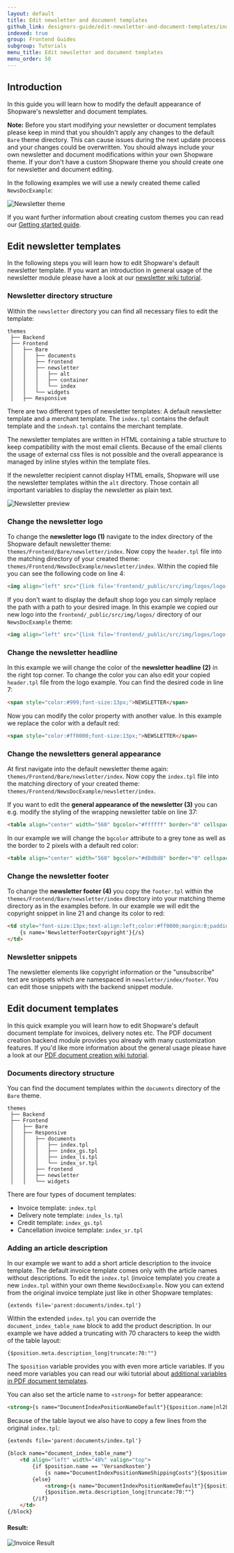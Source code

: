 ```yaml
---
layout: default
title: Edit newsletter and document templates
github_link: designers-guide/edit-newsletter-and-document-templates/index.md
indexed: true
group: Frontend Guides
subgroup: Tutorials
menu_title: Edit newsletter and document templates
menu_order: 50
---
```


<div class="toc-list"></div>

## Introduction

In this guide you will learn how to modify the default appearance of Shopware's newsletter and document templates.

<div class="alert alert-warning">
<strong>Note:</strong> Before you start modifying your newsletter or document templates please keep in mind that you shouldn't apply any changes to the default <code>Bare</code> theme directory.
This can cause issues during the next update process and your changes could be overwritten.
You should always include your own newsletter and document modifications within your own Shopware theme.
If your don't have a custom Shopware theme you should create one for newsletter and document editing.
</div>

In the following examples we will use a newly created theme called `NewsDocExample`:

 ![Newsletter theme](img-example-theme.jpg)

 If you want further information about creating custom themes you can read our [Getting started guide](../getting-started/).

## Edit newsletter templates

In the following steps you will learn how to edit Shopware's default newsletter template.
If you want an introduction in general usage of the newsletter module please have a look at our [newsletter wiki tutorial](https://docs.shopware.com/en/shopware-5-en/marketing-and-shopping-worlds/newsletter).

### Newsletter directory structure
Within the `newsletter` directory you can find all necessary files to edit the template:

```
themes
 ├── Backend
 ├── Frontend
 │   ├── Bare
 │   │   ├── documents
 │   │   ├── frontend
 │   │   ├── newsletter
 │   │   │   ├── alt
 │   │   │   ├── container
 │   │   │   └── index
 │   │   └── widgets
 │   ├── Responsive
```

There are two different types of newsletter templates: A default newsletter template and a merchant template.
The `index.tpl` contains the default template and the `indexh.tpl` contains the merchant template.

The newsletter templates are written in HTML containing a table structure to keep compatibility with the most email clients.
Because of the email clients the usage of external css files is not possible and the overall appearance is managed by inline styles within the template files.

If the newsletter recipient cannot display HTML emails, Shopware will use the newsletter templates within the `alt` directory.
Those contain all important variables to display the newsletter as plain text.

![Newsletter preview](img-newsletter-preview.jpg)

### Change the newsletter logo

To change the **newsletter logo (1)** navigate to the index directory of the Shopware default newsletter theme: `themes/Frontend/Bare/newsletter/index`.
Now copy the `header.tpl` file into the matching directory of your created theme: `themes/Frontend/NewsDocExample/newsletter/index`.
Within the copied file you can see the following code on line 4:

```html
<img align="left" src="{link file='frontend/_public/src/img/logos/logo--mobile.png' fullPath}" />
```

If you don't want to display the default shop logo you can simply replace the path with a path to your desired image.
In this example we copied our new logo into the `frontend/_public/src/img/logos/` directory of our `NewsDocExample` theme:

```html
<img align="left" src="{link file='frontend/_public/src/img/logos/logo--newsletter.png' fullPath}" />
```

### Change the newsletter headline

In this example we will change the color of the **newsletter headline (2)** in the right top corner.
To change the color you can also edit your copied `header.tpl` file from the logo example.
You can find the desired code in line 7:

```html
<span style="color:#999;font-size:13px;">NEWSLETTER</span>
```

Now you can modify the color property with another value. In this example we replace the color with a default red:

```html
<span style="color:#ff0000;font-size:13px;">NEWSLETTER</span>
```

### Change the newsletters general appearance

At first navigate into the default newsletter theme again: `themes/Frontend/Bare/newsletter/index`.
Now copy the `index.tpl` file into the matching directory of your created theme: `themes/Frontend/NewsDocExample/newsletter/index`.

If you want to edit the **general appearance of the newsletter (3)** you can e.g. modify the styling of the wrapping newsletter table on line 37:

```html
<table align="center" width="560" bgcolor="#ffffff" border="0" cellspacing="25" cellpadding="0" style="color:#8c8c8c; border:1px solid #dfdfdf;font-family:Arial,Helvetica;">
```

In our example we will change the `bgcolor` attribute to a grey tone as well as the border to 2 pixels with a default red color:

```html
<table align="center" width="560" bgcolor="#d8d8d8" border="0" cellspacing="25" cellpadding="0" style="color:#8c8c8c; border:2px solid #ff0000;font-family:Arial,Helvetica;">
```

### Change the newsletter footer

To change the **newsletter footer (4)** you copy the `footer.tpl` within the `themes/Frontend/Bare/newsletter/index` directory into your matching theme directory as in the examples before.
In our example we will edit the copyright snippet in line 21 and change its color to red:

```html
<td style="font-size:13px;text-align:left;color:#ff0000;margin:0;padding:0;padding-top:10px;">
    {s name='NewsletterFooterCopyright'}{/s}
</td>
```

### Newsletter snippets

The newsletter elements like copyright information or the "unsubscribe" text are snippets which are namespaced in `newsletter/index/footer`.
You can edit those snippets with the backend snippet module.

## Edit document templates

In this quick example you will learn how to edit Shopware's default document template for invoices, delivery notes etc.
The PDF document creation backend module provides you already with many customization features.
If you'd like more information about the general usage please have a look at our [PDF document creation wiki tutorial](https://docs.shopware.com/en/shopware-5-en/settings/documents#creating-or-adjusting-a-pdf-document).

### Documents directory structure

You can find the document templates within the `documents` directory of the `Bare` theme.

```
themes
 ├── Backend
 ├── Frontend
 │   ├── Bare
 │   ├── Responsive
 │   │   ├── documents
 │   │   │   ├── index.tpl
 │   │   │   ├── index_gs.tpl
 │   │   │   ├── index_ls.tpl
 │   │   │   └── index_sr.tpl
 │   │   ├── frontend
 │   │   ├── newsletter
 │   │   └── widgets
```

There are four types of document templates:

-   Invoice template: `index.tpl`
-   Delivery note template: `index_ls.tpl`
-   Credit template: `index_gs.tpl`
-   Cancellation invoice template: `index_sr.tpl`

### Adding an article description

In our example we want to add a short article description to the invoice template.
The default invoice template comes only with the article names without descriptions.
To edit the `index.tpl` (invoice template) you create a new `index.tpl` within your own theme `NewsDocExample`.
Now you can extend from the original invoice template just like in other Shopware templates:

```
{extends file='parent:documents/index.tpl'}
```
Within the extended `index.tpl` you can override the `document_index_table_name` block to add the product description.
In our example we have added a truncating with 70 characters to keep the width of the table layout:

```
{$position.meta.description_long|truncate:70:""}
```
The `$position` variable provides you with even more article variables.
If you need more variables you can read our wiki tutorial about [additional variables in PDF document templates](https://docs.shopware.com/en/shopware-5-en/settings/documents#available-data).

You can also set the article name to `<strong>` for better appearance:
```html
<strong>{s name="DocumentIndexPositionNameDefault"}{$position.name|nl2br}{/s}</strong>
```

Because of the table layout we also have to copy a few lines from the original `index.tpl`:

```html
{extends file='parent:documents/index.tpl'}

{block name="document_index_table_name"}
    <td align="left" width="48%" valign="top">
        {if $position.name == 'Versandkosten'}
            {s name="DocumentIndexPositionNameShippingCosts"}{$position.name}{/s}
        {else}
            <strong>{s name="DocumentIndexPositionNameDefault"}{$position.name|nl2br}{/s}</strong><br/>
            {$position.meta.description_long|truncate:70:""}
        {/if}
    </td>
{/block}
```

#### Result:
![Invoice Result](img-invoice-result.jpg)
